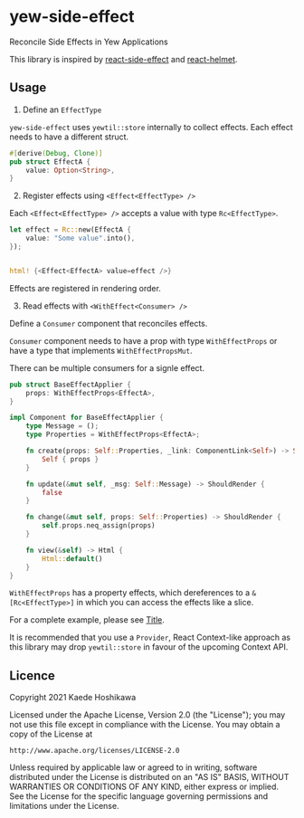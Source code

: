 # yew-side-effect

Reconcile Side Effects in Yew Applications

This library is inspired by [react-side-effect](https://github.com/gaearon/react-side-effect)
and [react-helmet](https://github.com/nfl/react-helmet).

## Usage

1. Define an `EffectType`

`yew-side-effect` uses `yewtil::store` internally to collect effects.
Each effect needs to have a different struct.

```rust
#[derive(Debug, Clone)]
pub struct EffectA {
    value: Option<String>,
}
```

2. Register effects using `<Effect<EffectType> />`

Each `<Effect<EffectType> />` accepts a value with type
`Rc<EffectType>`.

```rust
let effect = Rc::new(EffectA {
    value: "Some value".into(),
});


html! {<Effect<EffectA> value=effect />}
```

Effects are registered in rendering order.

3. Read effects with `<WithEffect<Consumer> />`

Define a `Consumer` component that reconciles effects.

`Consumer` component needs to have a prop with type `WithEffectProps` or
have a type that implements `WithEffectPropsMut`.

There can be multiple consumers for a signle effect.


```rust
pub struct BaseEffectApplier {
    props: WithEffectProps<EffectA>,
}

impl Component for BaseEffectApplier {
    type Message = ();
    type Properties = WithEffectProps<EffectA>;

    fn create(props: Self::Properties, _link: ComponentLink<Self>) -> Self {
        Self { props }
    }

    fn update(&mut self, _msg: Self::Message) -> ShouldRender {
        false
    }

    fn change(&mut self, props: Self::Properties) -> ShouldRender {
        self.props.neq_assign(props)
    }

    fn view(&self) -> Html {
        Html::default()
    }
}
```

`WithEffectProps` has a property effects, which dereferences to a
`&[Rc<EffectType>]` in which you can access the effects like a slice.

For a complete example, please see [Title](/src/title.rs).

It is recommended that you use a `Provider`, React Context-like
approach as this library may drop `yewtil::store` in favour of the
upcoming Context API.

## Licence

Copyright 2021 Kaede Hoshikawa

Licensed under the Apache License, Version 2.0 (the "License");
you may not use this file except in compliance with the License.
You may obtain a copy of the License at

    http://www.apache.org/licenses/LICENSE-2.0

Unless required by applicable law or agreed to in writing, software
distributed under the License is distributed on an "AS IS" BASIS,
WITHOUT WARRANTIES OR CONDITIONS OF ANY KIND, either express or implied.
See the License for the specific language governing permissions and
limitations under the License.
